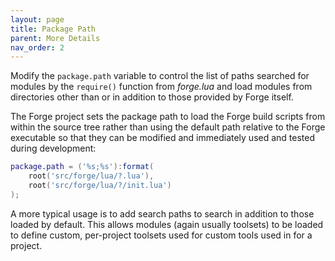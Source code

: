 ```yaml
---
layout: page
title: Package Path
parent: More Details
nav_order: 2
---
```


Modify the `package.path` variable to control the list of paths searched for modules by the `require()` function from *forge.lua* and load modules from directories other than or in addition to those provided by Forge itself.

The Forge project sets the package path to load the Forge build scripts from within the source tree rather than using the default path relative to the Forge executable so that they can be modified and immediately used and tested during development:

~~~lua
package.path = ('%s;%s'):format(
    root('src/forge/lua/?.lua'),
    root('src/forge/lua/?/init.lua')
);
~~~

A more typical usage is to add search paths to search in addition to those loaded by default.  This allows modules (again usually toolsets) to be loaded to define custom, per-project toolsets used for custom tools used in for a project.

